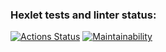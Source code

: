 ### Hexlet tests and linter status:
[![Actions Status](https://github.com/DedMazai36/frontend-project-11/workflows/hexlet-check/badge.svg)](https://github.com/DedMazai36/frontend-project-11/actions)
[![Maintainability](https://api.codeclimate.com/v1/badges/cf26c022d83b712722eb/maintainability)](https://codeclimate.com/github/DedMazai36/frontend-project-11/maintainability)